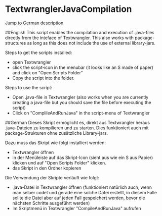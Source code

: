 # TextwranglerJavaCompilation
[Jump to German description](#de)

##English
This script enables the compilation and execution of .java-files directly from the 
inteface of Textwrangler. This also works with package-structures as long as this does
not include the use of external library-jars.

Steps to get the scripts installed:
- open Textwrangler
- click the script-icon in the menubar (it looks like an S made of paper) and click on 
 "Open Scripts Folder"
- Copy the script into the folder.

Steps to use the script:
- Open .java-file in Textwrangler (also works when you are currently creating a java-file
 but you should save the file before executing the script)
- Click on "ComplileAndRunJava" in the script-menu of Textwrangler


##<a name="de"></a>German
Dieses Skript ermöglicht es, direkt aus Textwrangler heraus .java-Dateien zu kompilieren
und zu starten. Dies funktioniert auch mit package-Strukturen ohne zusätzliche
Library-jars.

Dazu muss das Skript wie folgt installiert werden:
-	Textwrangler öffnen
- 	in der Menüleiste auf das Skript-Icon (sieht aus wie ein S aus Papier) klicken und auf
	"Open Scripts Folder" klicken.
-	das Skript in den Ordner kopieren

Die Verwendung der Skripte verläuft wie folgt:
-	.java-Datei in Textwrangler öffnen (funktioniert natürlich auch, wenn man selber codet
	und gerade eine solche Datei erstellt, in diesem Falle sollte die Datei aber auf jeden
	Fall gespeichert werden, bevor die nächsten Schritte ausgeführt werden)
-	Im Skriptmenü in Textwrangler "CompileAndRunJava" aufrufen
